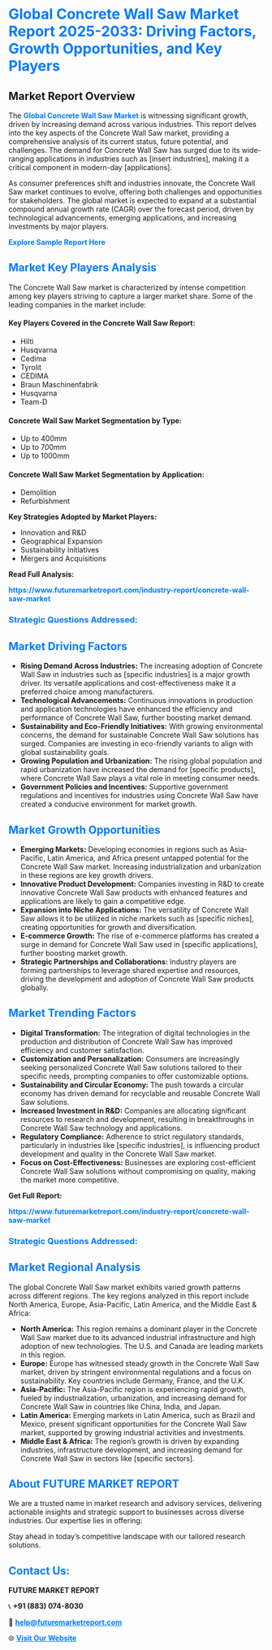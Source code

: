 <h1 style="color: #007BFF;">Global Concrete Wall Saw Market Report 2025-2033: Driving Factors, Growth Opportunities, and Key Players</h1>

<section id="overview">
<h2>Market Report Overview</h2>
<p>The <a href="https://www.futuremarketreport.com/industry-report/concrete-wall-saw-market" style="color: #007BFF; text-decoration: none;"><strong>Global Concrete Wall Saw Market</strong></a> is witnessing significant growth, driven by increasing demand across various industries. This report delves into the key aspects of the Concrete Wall Saw market, providing a comprehensive analysis of its current status, future potential, and challenges. The demand for Concrete Wall Saw has surged due to its wide-ranging applications in industries such as [insert industries], making it a critical component in modern-day [applications].</p>
<p>As consumer preferences shift and industries innovate, the Concrete Wall Saw market continues to evolve, offering both challenges and opportunities for stakeholders. The global market is expected to expand at a substantial compound annual growth rate (CAGR) over the forecast period, driven by technological advancements, emerging applications, and increasing investments by major players.</p>
</section>

<section id="overview">
<p><a href="https://www.futuremarketreport.com/request-sample/reportId=41831" style="color: #007BFF; text-decoration: none;"><strong>Explore Sample Report Here</strong></a></p>
</section>

<section id="key-players">
<h2 style="color: #007BFF;">Market Key Players Analysis</h2>
<p>The Concrete Wall Saw market is characterized by intense competition among key players striving to capture a larger market share. Some of the leading companies in the market include:</p>
<h4>Key Players Covered in the Concrete Wall Saw Report:</h4>
<ul><li>Hilti</li><li>Husqvarna</li><li>Cedima</li><li>Tyrolit</li><li>CEDIMA</li><li>Braun Maschinenfabrik</li><li>Husqvarna</li><li>Team-D</li></ul>
<h4>Concrete Wall Saw Market Segmentation by Type:</h4>
<ul><li>Up to 400mm</li><li>Up to 700mm</li><li>Up to 1000mm</li></ul>

<h4>Concrete Wall Saw Market Segmentation by Application:</h4>
<ul><li>Demolition</li><li>Refurbishment</li></ul>
<p><strong>Key Strategies Adopted by Market Players:</strong></p>
<ul>
<li>Innovation and R&D</li>
<li>Geographical Expansion</li>
<li>Sustainability Initiatives</li>
<li>Mergers and Acquisitions</li>
</ul>
</section>

<section>
<p><strong>Read Full Analysis: </strong></p><a href="https://www.futuremarketreport.com/industry-report/concrete-wall-saw-market" style="color: #007BFF; text-decoration: none;"><strong>https://www.futuremarketreport.com/industry-report/concrete-wall-saw-market</strong></a>
<h3 style="color: #007BFF;">Strategic Questions Addressed:</h3>
</section>

<section id="driving-factors">
<h2 style="color: #007BFF;">Market Driving Factors</h2>
<ul>
<li><strong>Rising Demand Across Industries:</strong> The increasing adoption of Concrete Wall Saw in industries such as [specific industries] is a major growth driver. Its versatile applications and cost-effectiveness make it a preferred choice among manufacturers.</li>
<li><strong>Technological Advancements:</strong> Continuous innovations in production and application technologies have enhanced the efficiency and performance of Concrete Wall Saw, further boosting market demand.</li>
<li><strong>Sustainability and Eco-Friendly Initiatives:</strong> With growing environmental concerns, the demand for sustainable Concrete Wall Saw solutions has surged. Companies are investing in eco-friendly variants to align with global sustainability goals.</li>
<li><strong>Growing Population and Urbanization:</strong> The rising global population and rapid urbanization have increased the demand for [specific products], where Concrete Wall Saw plays a vital role in meeting consumer needs.</li>
<li><strong>Government Policies and Incentives:</strong> Supportive government regulations and incentives for industries using Concrete Wall Saw have created a conducive environment for market growth.</li>
</ul>
</section>

<section id="growth-opportunities">
<h2 style="color: #007BFF;">Market Growth Opportunities</h2>
<ul>
<li><strong>Emerging Markets:</strong> Developing economies in regions such as Asia-Pacific, Latin America, and Africa present untapped potential for the Concrete Wall Saw market. Increasing industrialization and urbanization in these regions are key growth drivers.</li>
<li><strong>Innovative Product Development:</strong> Companies investing in R&D to create innovative Concrete Wall Saw products with enhanced features and applications are likely to gain a competitive edge.</li>
<li><strong>Expansion into Niche Applications:</strong> The versatility of Concrete Wall Saw allows it to be utilized in niche markets such as [specific niches], creating opportunities for growth and diversification.</li>
<li><strong>E-commerce Growth:</strong> The rise of e-commerce platforms has created a surge in demand for Concrete Wall Saw used in [specific applications], further boosting market growth.</li>
<li><strong>Strategic Partnerships and Collaborations:</strong> Industry players are forming partnerships to leverage shared expertise and resources, driving the development and adoption of Concrete Wall Saw products globally.</li>
</ul>
</section>

<section id="trending-factors">
<h2 style="color: #007BFF;">Market Trending Factors</h2>
<ul>
<li><strong>Digital Transformation:</strong> The integration of digital technologies in the production and distribution of Concrete Wall Saw has improved efficiency and customer satisfaction.</li>
<li><strong>Customization and Personalization:</strong> Consumers are increasingly seeking personalized Concrete Wall Saw solutions tailored to their specific needs, prompting companies to offer customizable options.</li>
<li><strong>Sustainability and Circular Economy:</strong> The push towards a circular economy has driven demand for recyclable and reusable Concrete Wall Saw solutions.</li>
<li><strong>Increased Investment in R&D:</strong> Companies are allocating significant resources to research and development, resulting in breakthroughs in Concrete Wall Saw technology and applications.</li>
<li><strong>Regulatory Compliance:</strong> Adherence to strict regulatory standards, particularly in industries like [specific industries], is influencing product development and quality in the Concrete Wall Saw market.</li>
<li><strong>Focus on Cost-Effectiveness:</strong> Businesses are exploring cost-efficient Concrete Wall Saw solutions without compromising on quality, making the market more competitive.</li>
</ul>
</section>

<section>
<p><strong>Get Full Report: </strong></p><a href="https://www.futuremarketreport.com/industry-report/concrete-wall-saw-market" style="color: #007BFF; text-decoration: none;"><strong>https://www.futuremarketreport.com/industry-report/concrete-wall-saw-market</strong></a>
<h3 style="color: #007BFF;">Strategic Questions Addressed:</h3>
</section>


<section id="regional-analysis">
<h2 style="color: #007BFF;">Market Regional Analysis</h2>
<p>The global Concrete Wall Saw market exhibits varied growth patterns across different regions. The key regions analyzed in this report include North America, Europe, Asia-Pacific, Latin America, and the Middle East & Africa:</p>
<ul>
<li><strong>North America:</strong> This region remains a dominant player in the Concrete Wall Saw market due to its advanced industrial infrastructure and high adoption of new technologies. The U.S. and Canada are leading markets in this region.</li>
<li><strong>Europe:</strong> Europe has witnessed steady growth in the Concrete Wall Saw market, driven by stringent environmental regulations and a focus on sustainability. Key countries include Germany, France, and the U.K.</li>
<li><strong>Asia-Pacific:</strong> The Asia-Pacific region is experiencing rapid growth, fueled by industrialization, urbanization, and increasing demand for Concrete Wall Saw in countries like China, India, and Japan.</li>
<li><strong>Latin America:</strong> Emerging markets in Latin America, such as Brazil and Mexico, present significant opportunities for the Concrete Wall Saw market, supported by growing industrial activities and investments.</li>
<li><strong>Middle East & Africa:</strong> The region’s growth is driven by expanding industries, infrastructure development, and increasing demand for Concrete Wall Saw in sectors like [specific sectors].</li>
</ul>
</section>

<footer>
<h2 style="color: #007BFF;">About FUTURE MARKET REPORT</h2>
<p>We are a trusted name in market research and advisory services, delivering actionable insights and strategic support to businesses across diverse industries. Our expertise lies in offering:</p>

<p>Stay ahead in today’s competitive landscape with our tailored research solutions.</p>

<h2 style="color: #007BFF;">Contact Us:</h2>
<p><strong>FUTURE MARKET REPORT</strong></p>
<p>📞 <strong>+91 (883) 074-8030</strong></p>
<p>📧 <strong><a href="mailto:help@futuremarketreport.com" style="color: #007BFF;">help@futuremarketreport.com</a></strong></p>
<p>🌐 <strong><a href="https://www.futuremarketreport.com/" style="color: #007BFF;">Visit Our Website</a></strong></p>
</footer>